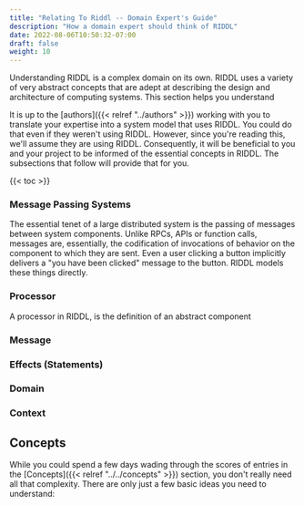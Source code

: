 ```yaml
---
title: "Relating To Riddl -- Domain Expert's Guide"
description: "How a domain expert should think of RIDDL"
date: 2022-08-06T10:50:32-07:00
draft: false
weight: 10
---
```


Understanding RIDDL is a complex domain on its own. RIDDL
uses a variety of very abstract concepts that are adept at
describing the design and architecture of computing systems. 
This section helps you understand 

It is up to the [authors]({{< relref "../authors" >}})
working with you to translate your expertise into a 
system model that uses RIDDL. You could do that even if they
weren't using RIDDL. However, since you're reading this, 
we'll assume they are using RIDDL. Consequently, it
will be beneficial to you and your project to be informed
of the essential concepts in RIDDL. The subsections that
follow will provide that for you.

{{< toc >}}

### Message Passing Systems
The essential tenet of a large distributed system is the
passing of messages between system components. Unlike 
RPCs, APIs or function calls, messages are, essentially, 
the codification of invocations of behavior on the 
component to which they are sent. Even a user clicking
a button implicitly delivers a "you have been clicked"
message to the button. RIDDL models these things directly. 

### Processor
A processor in RIDDL, is the definition of an abstract
component 

### Message

### Effects (Statements)

### Domain

### Context

## Concepts
While you could spend a few days wading through the 
scores of entries in the [Concepts]({{< relref "../../concepts" >}}) 
section, you don't really need all that complexity. There are
only just a few basic ideas you need to understand:



